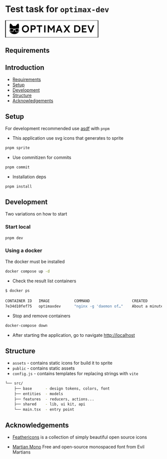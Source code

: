 # Test task for `optimax-dev`

<div style="width: 300px; height: 55px; margin-bottom: 1rem;">
  <img style=" object-fit: cover; inline-size: 100%; block-size: 100%" src="./public/logo.svg" />
</div>

## Requirements

## Introduction

- [Requirements](https://github.com/optimaxdev/frontend-test)
- [Setup](#setup)
- [Development](#development)
- [Structure](#structure)
- [Acknowledgements](#acknowledgements)

## Setup

For development recommended use [asdf](https://asdf-vm.com/) with `pnpm`

- This application use svg icons that generates to sprite

```sh
pnpm sprite
```

- Use commitizen for commits

```sh
pnpm commit
```

- Installation deps

```sh
pnpm install
```

## Development

Two variations on how to start

### Start local

```sh
pnpm dev
```

### Using a docker

The docker must be installed

```sh
docker compose up -d
```

- Check the result list containers

```bash
$ docker ps

CONTAINER ID   IMAGE           COMMAND                   CREATED              STATUS              PORTS                               NAMES
7e34d10fef75   optimaxdev      "nginx -g 'daemon of…"    About a minute ago   Up About a minute   0.0.0.0:80->80/tcp, :::80->80/tcp   test-task
```

- Stop and remove containers

```bash
docker-compose down
```

- After starting the application, go to navigate <http://localhost>

## Structure

- `assets` - contains static icons for build it to sprite
- `public` - contains static assets
- `config.js` - contains templates for replacing strings with `vite`

```sh
└── src/
    ├── base      - design tokens, colors, font
    ├── entities  - models
    ├── features  - reducers, actions...
    ├── shared    - lib, ui kit, api
    └── main.tsx  - entry point
```

## Acknowledgements

- [Feathericons](https://feathericons.com/) is a collection of simply beautiful open source icons

- [Martian Mono](https://github.com/evilmartians/mono/) Free and open-source monospaced font from Evil Martians
